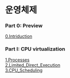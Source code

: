 # 운영체제

### Part 0: Preview
[0.Intriduction](https://github.com/Mouon/-/tree/main/0.Introduction)   

### Part I: CPU virtualization
[1.Processes](https://github.com/Mouon/-/blob/main/CPU%20virtualization/1.Processes/Process.md)  
[2.Limited_Direct_Execution](https://github.com/Mouon/-/blob/main/CPU%20virtualization/2.Limited_Direct_Execution/Limited_Driect.md)  
[3.CPU_Scheduling](https://github.com/Mouon/-/tree/main/CPU%20virtualization/3.CPU_Scheduling)  
